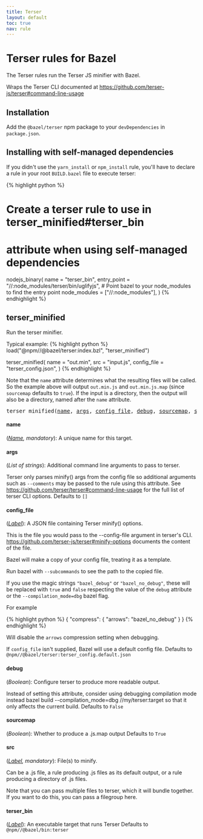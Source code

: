 ```yaml
---
title: Terser
layout: default
toc: true
nav: rule
---
```

<!-- *********************
  DO NOT EDIT THIS FILE
  It is a generated build output from Stardoc.
  Instead you must edit the .bzl file where the rules are declared,
  or possibly a markdown file next to the .bzl file
 ********************* -->
# Terser rules for Bazel

The Terser rules run the Terser JS minifier with Bazel.

Wraps the Terser CLI documented at https://github.com/terser-js/terser#command-line-usage


## Installation

Add the <code>@bazel/terser</code> npm package to your <code>devDependencies</code> in <code>package.json</code>.


## Installing with self-managed dependencies

If you didn't use the <code>yarn_install</code> or <code>npm_install</code> rule, you'll have to declare a rule in your root <code>BUILD.bazel</code> file to execute terser:

{% highlight python %}
# Create a terser rule to use in terser_minified#terser_bin
# attribute when using self-managed dependencies
nodejs_binary(
    name = "terser_bin",
    entry_point = "//:node_modules/terser/bin/uglifyjs",
    # Point bazel to your node_modules to find the entry point
    node_modules = ["//:node_modules"],
)
{% endhighlight %}



## terser_minified

Run the terser minifier.

Typical example:
{% highlight python %}
load("@npm//@bazel/terser:index.bzl", "terser_minified")

terser_minified(
    name = "out.min",
    src = "input.js",
    config_file = "terser_config.json",
)
{% endhighlight %}

Note that the <code>name</code> attribute determines what the resulting files will be called.
So the example above will output <code>out.min.js</code> and <code>out.min.js.map</code> (since <code>sourcemap</code> defaults to <code>true</code>).
If the input is a directory, then the output will also be a directory, named after the <code>name</code> attribute.


<pre>
terser_minified(<a href="#terser_minified-name">name</a>, <a href="#terser_minified-args">args</a>, <a href="#terser_minified-config_file">config_file</a>, <a href="#terser_minified-debug">debug</a>, <a href="#terser_minified-sourcemap">sourcemap</a>, <a href="#terser_minified-src">src</a>, <a href="#terser_minified-terser_bin">terser_bin</a>)
</pre>




<h4 id="terser_minified-name">name</h4>

(*<a href="https://bazel.build/docs/build-ref.html#name">Name</a>, mandatory*): A unique name for this target.


<h4 id="terser_minified-args">args</h4>

(*List of strings*): Additional command line arguments to pass to terser.

Terser only parses minify() args from the config file so additional arguments such as <code>--comments</code> may
be passed to the rule using this attribute. See https://github.com/terser/terser#command-line-usage for the
full list of terser CLI options.
Defaults to <code>[]</code>

<h4 id="terser_minified-config_file">config_file</h4>

(*<a href="https://bazel.build/docs/build-ref.html#labels">Label</a>*): A JSON file containing Terser minify() options.

This is the file you would pass to the --config-file argument in terser's CLI.
https://github.com/terser-js/terser#minify-options documents the content of the file.

Bazel will make a copy of your config file, treating it as a template.

Run bazel with <code>--subcommands</code> to see the path to the copied file.

If you use the magic strings <code>"bazel_debug"</code> or <code>"bazel_no_debug"</code>, these will be
replaced with <code>true</code> and <code>false</code> respecting the value of the <code>debug</code> attribute
or the <code>--compilation_mode=dbg</code> bazel flag.

For example

{% highlight python %}
{
    "compress": {
        "arrows": "bazel_no_debug"
    }
}
{% endhighlight %}

Will disable the <code>arrows</code> compression setting when debugging.

If <code>config_file</code> isn't supplied, Bazel will use a default config file.
Defaults to <code>@npm//@bazel/terser:terser_config.default.json</code>

<h4 id="terser_minified-debug">debug</h4>

(*Boolean*): Configure terser to produce more readable output.

Instead of setting this attribute, consider using debugging compilation mode instead
bazel build --compilation_mode=dbg //my/terser:target
so that it only affects the current build.
Defaults to <code>False</code>

<h4 id="terser_minified-sourcemap">sourcemap</h4>

(*Boolean*): Whether to produce a .js.map output
Defaults to <code>True</code>

<h4 id="terser_minified-src">src</h4>

(*<a href="https://bazel.build/docs/build-ref.html#labels">Label</a>, mandatory*): File(s) to minify.

Can be a .js file, a rule producing .js files as its default output, or a rule producing a directory of .js files.

Note that you can pass multiple files to terser, which it will bundle together.
If you want to do this, you can pass a filegroup here.


<h4 id="terser_minified-terser_bin">terser_bin</h4>

(*<a href="https://bazel.build/docs/build-ref.html#labels">Label</a>*): An executable target that runs Terser
Defaults to <code>@npm//@bazel/bin:terser</code>


